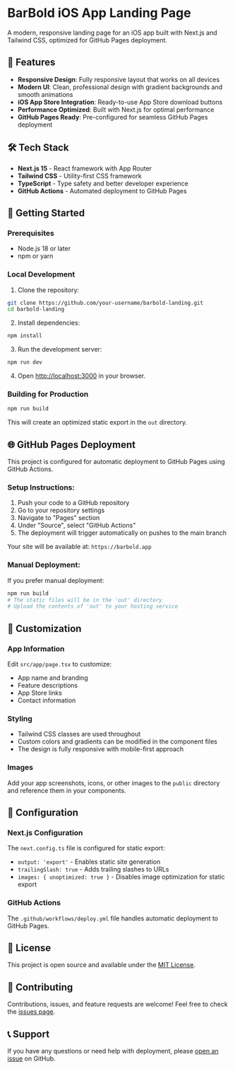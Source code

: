 # BarBold iOS App Landing Page

A modern, responsive landing page for an iOS app built with Next.js and Tailwind CSS, optimized for GitHub Pages deployment.

## 🚀 Features

- **Responsive Design**: Fully responsive layout that works on all devices
- **Modern UI**: Clean, professional design with gradient backgrounds and smooth animations
- **iOS App Store Integration**: Ready-to-use App Store download buttons
- **Performance Optimized**: Built with Next.js for optimal performance
- **GitHub Pages Ready**: Pre-configured for seamless GitHub Pages deployment

## 🛠️ Tech Stack

- **Next.js 15** - React framework with App Router
- **Tailwind CSS** - Utility-first CSS framework
- **TypeScript** - Type safety and better developer experience
- **GitHub Actions** - Automated deployment to GitHub Pages

## 🚦 Getting Started

### Prerequisites

- Node.js 18 or later
- npm or yarn

### Local Development

1. Clone the repository:
```bash
git clone https://github.com/your-username/barbold-landing.git
cd barbold-landing
```

2. Install dependencies:
```bash
npm install
```

3. Run the development server:
```bash
npm run dev
```

4. Open [http://localhost:3000](http://localhost:3000) in your browser.

### Building for Production

```bash
npm run build
```

This will create an optimized static export in the `out` directory.

## 🌐 GitHub Pages Deployment

This project is configured for automatic deployment to GitHub Pages using GitHub Actions.

### Setup Instructions:

1. Push your code to a GitHub repository
2. Go to your repository settings
3. Navigate to "Pages" section
4. Under "Source", select "GitHub Actions"
5. The deployment will trigger automatically on pushes to the main branch

Your site will be available at: `https://barbold.app`

### Manual Deployment:

If you prefer manual deployment:

```bash
npm run build
# The static files will be in the 'out' directory
# Upload the contents of 'out' to your hosting service
```

## 📱 Customization

### App Information
Edit `src/app/page.tsx` to customize:
- App name and branding
- Feature descriptions
- App Store links
- Contact information

### Styling
- Tailwind CSS classes are used throughout
- Custom colors and gradients can be modified in the component files
- The design is fully responsive with mobile-first approach

### Images
Add your app screenshots, icons, or other images to the `public` directory and reference them in your components.

## 🔧 Configuration

### Next.js Configuration
The `next.config.ts` file is configured for static export:
- `output: 'export'` - Enables static site generation
- `trailingSlash: true` - Adds trailing slashes to URLs
- `images: { unoptimized: true }` - Disables image optimization for static export

### GitHub Actions
The `.github/workflows/deploy.yml` file handles automatic deployment to GitHub Pages.

## 📄 License

This project is open source and available under the [MIT License](LICENSE).

## 🤝 Contributing

Contributions, issues, and feature requests are welcome! Feel free to check the [issues page](https://github.com/your-username/barbold-landing/issues).

## 📞 Support

If you have any questions or need help with deployment, please [open an issue](https://github.com/your-username/barbold-landing/issues) on GitHub.
